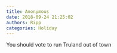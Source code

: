 ```yaml
---
title: Anonymous
date: 2018-09-24 21:25:02
authors: Ripp
categories: Holiday
---
```


 You should vote to run Truland out of town